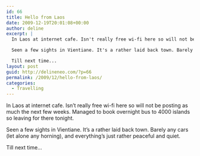 ```yaml
---
id: 66
title: Hello from Laos
date: 2009-12-19T20:01:08+00:00
author: deline
excerpt: |
  In Laos at internet cafe. Isn't really free wi-fi here so will not be posting as much the next few weeks. Managed to book overnight bus to 4000 islands so leaving for there tonight.

  Seen a few sights in Vientiane. It's a rather laid back town. Barely any cars (let alone any horning), and everything's just rather peaceful and quiet.

  Till next time...
layout: post
guid: http://delineneo.com/?p=66
permalink: /2009/12/hello-from-laos/
categories:
  - Travelling
---
```

In Laos at internet cafe. Isn&#8217;t really free wi-fi here so will not be posting as much the next few weeks. Managed to book overnight bus to 4000 islands so leaving for there tonight.

Seen a few sights in Vientiane. It&#8217;s a rather laid back town. Barely any cars (let alone any horning), and everything&#8217;s just rather peaceful and quiet.

Till next time&#8230;
